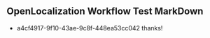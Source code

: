 ## OpenLocalization Workflow Test MarkDown

* a4cf4917-9f10-43ae-9c8f-448ea53cc042 
thanks!



<!--HONumber=Jan16_HO2-->

